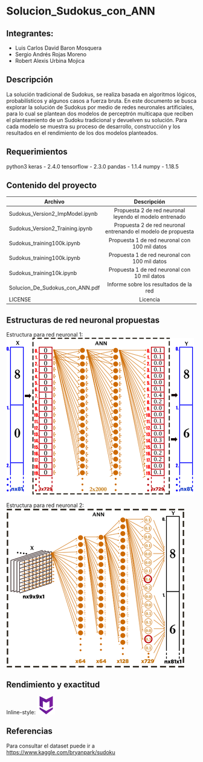 # Solucion_Sudokus_con_ANN
## Integrantes: 
  - Luis Carlos David Baron Mosquera
  - Sergio Andrés Rojas Moreno
  - Robert Alexis Urbina Mojica

## Descripción
La solución tradicional de Sudokus, se realiza basada en algoritmos lógicos, probabilísticos y algunos casos a fuerza bruta. En este documento se busca explorar la solución de Sudokus por medio de redes neuronales artificiales, para lo cual se plantean dos modelos de perceptrón multicapa que reciben el planteamiento de un Sudoku tradicional y devuelven su solución. Para cada modelo se muestra su proceso de desarrollo, construcción y los resultados en el rendimiento de los dos modelos planteados.

## Requerimientos
python3
keras - 2.4.0
tensorflow - 2.3.0
pandas - 1.1.4
numpy - 1.18.5

## Contenido del proyecto
| Archivo                              | Descripción                                                   |
| ------------------------------------ |:-------------------------------------------------------------:|
| Sudokus_Version2_ImpModel.ipynb      | Propuesta 2 de red neuronal leyendo el modelo entrenado       |
| Sudokus_Version2_Training.ipynb      | Propuesta 2 de red neuronal entrenando el modelo de propuesta |
| Sudokus_training100k.ipynb           | Propuesta 1 de red neuronal con 100 mil datos                 |
| Sudokus_training100k.ipynb           | Propuesta 1 de red neuronal con 100 mil datos                 |
| Sudokus_training10k.ipynb            | Propuesta 1 de red neuronal con 10 mil datos                  |
| Solucion_De_Sudokus_con_ANN.pdf      | Informe sobre los resultados de la red                        |
| LICENSE                              | Licencia                                                      |

## Estructuras de red neuronal propuestas

Estructura para red neuronal 1:
![alt text](https://github.com/Robert0912/Solucion_Sudokus_con_ANN/blob/main/Modelo_ANN_1.png "Estructura para red neuronal 1")

Estructura para red neuronal 2: 
![alt text](https://github.com/Robert0912/Solucion_Sudokus_con_ANN/blob/main/Modelo_ANN_2.png "Estructura para red neuronal 2")

## Rendimiento y exactitud

Inline-style: 
![alt text](https://github.com/adam-p/markdown-here/raw/master/src/common/images/icon48.png "Resultados")

## Referencias

Para consultar el dataset puede ir a https://www.kaggle.com/bryanpark/sudoku
